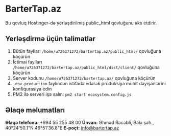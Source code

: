 # BarterTap.az

Bu qovluq Hostinger-də yerləşdirilmiş public_html qovluğunu əks etdirir.

## Yerləşdirmə üçün talimatlar

1. Bütün faylları `/home/u726371272/bartertap.az/public_html/` qovluğuna köçürün
2. İctimai faylları `/home/u726371272/bartertap.az/public_html/dist/client/` qovluğuna köçürün
3. Server kodunu `/home/u726371272/bartertap.az/` qovluğuna köçürün
4. `.env.production` faylından istifadə edərək produksiya mühit dəyişənlərini konfiqurasiya edin
5. PM2 ilə serveri işə salın: `pm2 start ecosystem.config.js`

## Əlaqə məlumatları

**Əlaqə telefonu:** +994 55 255 48 00
**Ünvan:** Əhməd Rəcəbli, Bakı şəh., 40°24'50.1"N 49°51'36.8"E
**E-poçt:** info@bartertap.az